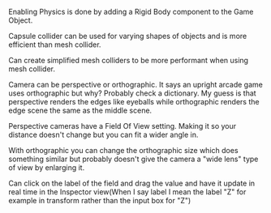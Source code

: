 
Enabling Physics is done by adding a Rigid Body component to the Game Object.

Capsule collider can be used for varying shapes of objects and is more efficient than mesh collider.

Can create simplified mesh colliders to be more performant when using mesh collider.

Camera can be perspective or orthographic. It says an upright arcade game uses orthographic but why? Probably check a dictionary. My guess is that perspective renders the edges like eyeballs while orthographic renders the edge scene the same as the middle scene.

Perspective cameras have a Field Of View setting. Making it so your distance doesn't change but you can fit a wider angle in. 

With orthographic you can change the orthographic size which does something similar but probably doesn't give the camera a "wide lens" type of view by enlarging it.

Can click on the label of the field and drag the value and have it update in real time in the Inspector view(When I say label I mean the label "Z" for example in transform rather than the input box for "Z")
